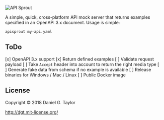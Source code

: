 ![API Sprout](https://user-images.githubusercontent.com/106826/43119494-78be9224-8ecb-11e8-9d1a-9fc6f3014b91.png)

A simple, quick, cross-platform API mock server that returns examples specified in an OpenAPI 3.x document. Usage is simple:

```sh
apisprout my-api.yaml
```

## ToDo

[x] OpenAPI 3.x support
[x] Return defined examples
[ ] Validate request payload
[ ] Take `Accept` header into account to return the right media type
[ ] Generate fake data from schema if no example is available
[ ] Release binaries for Windows / Mac / Linux
[ ] Public Docker image

## License

Copyright &copy; 2018 Daniel G. Taylor

http://dgt.mit-license.org/
